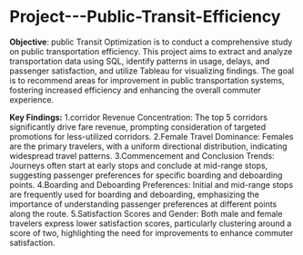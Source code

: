 # Project---Public-Transit-Efficiency

**Objective**: public Transit Optimization is to conduct a comprehensive study on public transportation efficiency. This project aims to extract and analyze transportation data using SQL, identify patterns in usage, delays, and passenger satisfaction, and utilize Tableau for visualizing findings. The goal is to recommend areas for improvement in public transportation systems, fostering increased efficiency and enhancing the overall commuter experience.


**Key Findings:**
1.corridor Revenue Concentration: The top 5 corridors significantly drive fare revenue, prompting consideration of targeted promotions for less-utilized corridors.
2.Female Travel Dominance: Females are the primary travelers, with a uniform directional distribution, indicating widespread travel patterns.
3.Commencement and Conclusion Trends: Journeys often start at early stops and conclude at mid-range stops, suggesting passenger preferences for specific boarding and deboarding points.
4.Boarding and Deboarding Preferences: Initial and mid-range stops are frequently used for boarding and deboarding, emphasizing the importance of understanding passenger preferences at different points along the route.
5.Satisfaction Scores and Gender: Both male and female travelers express lower satisfaction scores, particularly clustering around a score of two, highlighting the need for improvements to enhance commuter satisfaction.

